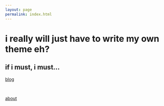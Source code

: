 ```yaml
---
layout: page
permalink: index.html
---
```

 
# i really will just have to write my own theme eh? 

## if i must, i must...

[blog](/posts/ "blog") 

</br>

[about](/about "about") 